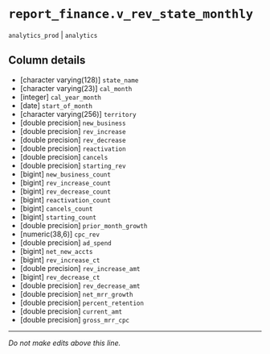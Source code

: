 # `report_finance.v_rev_state_monthly`
`analytics_prod` | `analytics`

## Column details
* [character varying(128)] `state_name`
* [character varying(23)] `cal_month`
* [integer]   `cal_year_month`
* [date]      `start_of_month`
* [character varying(256)] `territory`
* [double precision] `new_business`
* [double precision] `rev_increase`
* [double precision] `rev_decrease`
* [double precision] `reactivation`
* [double precision] `cancels`
* [double precision] `starting_rev`
* [bigint]    `new_business_count`
* [bigint]    `rev_increase_count`
* [bigint]    `rev_decrease_count`
* [bigint]    `reactivation_count`
* [bigint]    `cancels_count`
* [bigint]    `starting_count`
* [double precision] `prior_month_growth`
* [numeric(38,6)] `cpc_rev`
* [double precision] `ad_spend`
* [bigint]    `net_new_accts`
* [bigint]    `rev_increase_ct`
* [double precision] `rev_increase_amt`
* [bigint]    `rev_decrease_ct`
* [double precision] `rev_decrease_amt`
* [double precision] `net_mrr_growth`
* [double precision] `percent_retention`
* [double precision] `current_amt`
* [double precision] `gross_mrr_cpc`

-------------------------------------------------------------------------------
*Do not make edits above this line.*
